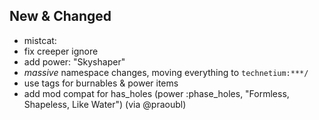 ## New & Changed
- mistcat:
 - fix creeper ignore
 - add power: "Skyshaper"
- *massive* namespace changes, moving everything to `technetium:***/`
- use tags for burnables & power items
- add mod compat for has_holes (power :phase_holes, "Formless, Shapeless, Like Water") (via @praoubl)
